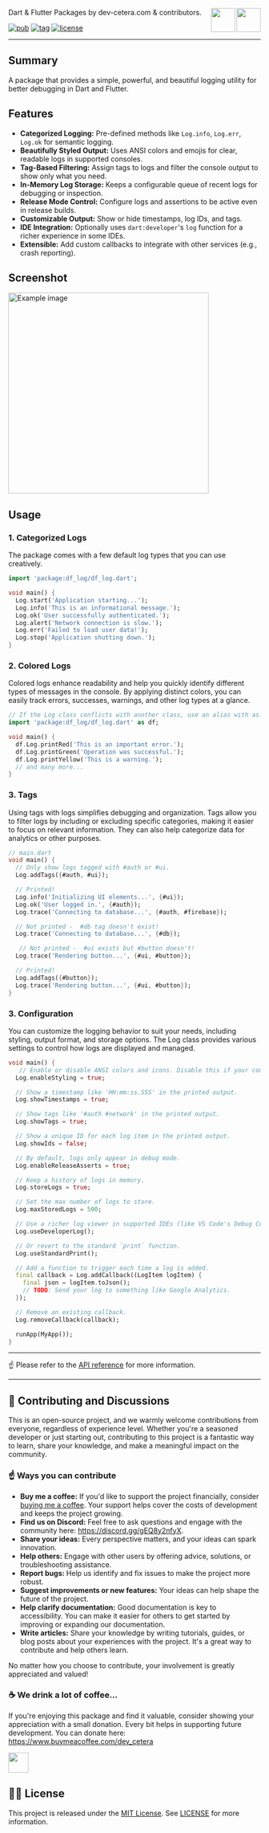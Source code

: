 <a href="https://www.buymeacoffee.com/dev_cetera" target="_blank"><img align="right" src="https://cdn.buymeacoffee.com/buttons/default-orange.png" height="48"></a>
<a href="https://discord.gg/gEQ8y2nfyX" target="_blank"><img align="right" src="https://raw.githubusercontent.com/dev-cetera/resources/refs/heads/main/assets/discord_icon/discord_icon.svg" height="48"></a>

Dart & Flutter Packages by dev-cetera.com & contributors.

[![pub](https://img.shields.io/pub/v/df_log.svg)](https://pub.dev/packages/df_log)
[![tag](https://img.shields.io/badge/tag-v0.3.16-purple)](https://github.com/dev-cetera/df_log/tree/v0.3.16)
[![license](https://img.shields.io/badge/license-MIT-blue.svg)](https://raw.githubusercontent.com/dev-cetera/df_log/main/LICENSE)

---

<!-- BEGIN _README_CONTENT -->

## Summary

A package that provides a simple, powerful, and beautiful logging utility for better debugging in Dart and Flutter.

## Features

- **Categorized Logging:** Pre-defined methods like `Log.info`, `Log.err`, `Log.ok` for semantic logging.
- **Beautifully Styled Output:** Uses ANSI colors and emojis for clear, readable logs in supported consoles.
- **Tag-Based Filtering:** Assign tags to logs and filter the console output to show only what you need.
- **In-Memory Log Storage:** Keeps a configurable queue of recent logs for debugging or inspection.
- **Release Mode Control:** Configure logs and assertions to be active even in release builds.
- **Customizable Output:** Show or hide timestamps, log IDs, and tags.
- **IDE Integration:** Optionally uses `dart:developer`'s `log` function for a richer experience in some IDEs.
- **Extensible:** Add custom callbacks to integrate with other services (e.g., crash reporting).

## Screenshot

<img src="https://raw.githubusercontent.com/dev-cetera/df_log/main/example/example.png" alt="Example image" width="400">

## Usage

### 1. Categorized Logs

The package comes with a few default log types that you can use creatively.

```dart
import 'package:df_log/df_log.dart';

void main() {
  Log.start('Application starting...');
  Log.info('This is an informational message.');
  Log.ok('User successfully authenticated.');
  Log.alert('Network connection is slow.');
  Log.err('Failed to load user data!');
  Log.stop('Application shutting down.');
}
```

### 2. Colored Logs

Colored logs enhance readability and help you quickly identify different types of messages in the console. By applying distinct colors, you can easily track errors, successes, warnings, and other log types at a glance.

```dart
// If the Log class conflicts with another class, use an alias with as.
import 'package:df_log/df_log.dart' as df;

void main() {
  df.Log.printRed('This is an important error.');
  df.Log.printGreen('Operation was successful.');
  df.Log.printYellow('This is a warning.');
  // and many more...
}
```

### 3. Tags

Using tags with logs simplifies debugging and organization. Tags allow you to filter logs by including or excluding specific categories, making it easier to focus on relevant information. They can also help categorize data for analytics or other purposes.

```dart
// main.dart
void main() {
  // Only show logs tagged with #auth or #ui.
  Log.addTags({#auth, #ui});

  // Printed!
  Log.info('Initializing UI elements...', {#ui});
  Log.ok('User logged in.', {#auth});
  Log.trace('Connecting to database...', {#auth, #firebase});

  // Not printed -  #db tag doesn't exist!
  Log.trace('Connecting to database...', {#db});

   // Not printed -  #ui exists but #button doesn't!
  Log.trace('Rendering button...', {#ui, #button});

  // Printed!
  Log.addTags({#button});
  Log.trace('Rendering button...', {#ui, #button});
}
```

### 3. Configuration

You can customize the logging behavior to suit your needs, including styling, output format, and storage options. The Log class provides various settings to control how logs are displayed and managed.

```dart
void main() {
   // Enable or disable ANSI colors and icons. Disable this if your console doesn't support it.
  Log.enableStyling = true;

  // Show a timestamp like 'HH:mm:ss.SSS' in the printed output.
  Log.showTimestamps = true;

  // Show tags like '#auth #network' in the printed output.
  Log.showTags = true;

  // Show a unique ID for each log item in the printed output.
  Log.showIds = false;

  // By default, logs only appear in debug mode.
  Log.enableReleaseAsserts = true;

  // Keep a history of logs in memory.
  Log.storeLogs = true;

  // Set the max number of logs to store.
  Log.maxStoredLogs = 500;

  // Use a richer log viewer in supported IDEs (like VS Code's Debug Console).
  Log.useDeveloperLog();

  // Or revert to the standard `print` function.
  Log.useStandardPrint();

  // Add a function to trigger each time a log is added.
  final callback = Log.addCallback((LogItem logItem) {
    final json = logItem.toJson();
    // TODO: Send your log to something like Google Analytics.
  });

  // Remove an existing callback.
  Log.removeCallback(callback);

  runApp(MyApp());
}
```

<!-- END _README_CONTENT -->

---

☝️ Please refer to the [API reference](https://pub.dev/documentation/df_log/) for more information.

---

## 💬 Contributing and Discussions

This is an open-source project, and we warmly welcome contributions from everyone, regardless of experience level. Whether you're a seasoned developer or just starting out, contributing to this project is a fantastic way to learn, share your knowledge, and make a meaningful impact on the community.

### ☝️ Ways you can contribute

- **Buy me a coffee:** If you'd like to support the project financially, consider [buying me a coffee](https://www.buymeacoffee.com/dev_cetera). Your support helps cover the costs of development and keeps the project growing.
- **Find us on Discord:** Feel free to ask questions and engage with the community here: https://discord.gg/gEQ8y2nfyX.
- **Share your ideas:** Every perspective matters, and your ideas can spark innovation.
- **Help others:** Engage with other users by offering advice, solutions, or troubleshooting assistance.
- **Report bugs:** Help us identify and fix issues to make the project more robust.
- **Suggest improvements or new features:** Your ideas can help shape the future of the project.
- **Help clarify documentation:** Good documentation is key to accessibility. You can make it easier for others to get started by improving or expanding our documentation.
- **Write articles:** Share your knowledge by writing tutorials, guides, or blog posts about your experiences with the project. It's a great way to contribute and help others learn.

No matter how you choose to contribute, your involvement is greatly appreciated and valued!

### ☕ We drink a lot of coffee...

If you're enjoying this package and find it valuable, consider showing your appreciation with a small donation. Every bit helps in supporting future development. You can donate here: https://www.buymeacoffee.com/dev_cetera

<a href="https://www.buymeacoffee.com/dev_cetera" target="_blank"><img src="https://cdn.buymeacoffee.com/buttons/default-orange.png" height="40"></a>

## 🧑‍⚖️ License

This project is released under the [MIT License](https://raw.githubusercontent.com/dev-cetera/df_log/main/LICENSE). See [LICENSE](https://raw.githubusercontent.com/dev-cetera/df_log/main/LICENSE) for more information.

